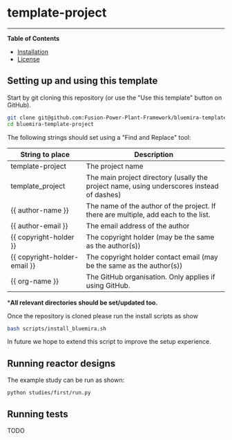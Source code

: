 # template-project

---

**Table of Contents**

- [Installation](#installation)
- [License](#license)

## Setting up and using this template

Start by git cloning this repository (or use the "Use this template" button on GitHub).

```bash
git clone git@github.com:Fusion-Power-Plant-Framework/bluemira-template-project.git
cd bluemira-template-project
```

The following strings should set using a "Find and Replace" tool:

| String to place              | Description                                                                               |
|------------------------------|-------------------------------------------------------------------------------------------|
| template-project             | The project name                                                                          |
| template_project             | The main project directory (usally the project name, using underscores instead of dashes) |
| {{ author-name }}            | The name of the author of the project. If there are multiple, add each to the list.       |
| {{ author-email }}           | The email address of the author                                                           |
| {{ copyright-holder }}       | The copyright holder (may be the same as the author(s))                                   |
| {{ copyright-holder-email }} | The copyright holder contact email (may be the same as the author(s))                     |
| {{ org-name }}               | The GitHub organisation. Only applies if using GitHub.                                    |

***All relevant directories should be set/updated too.**

Once the repository is cloned please run the install scripts as show

```bash
bash scripts/install_bluemira.sh
```
In future we hope to extend this script to improve the setup experience. 

## Running reactor designs

The example study can be run as shown:

```
python studies/first/run.py
```

## Running tests

TODO

